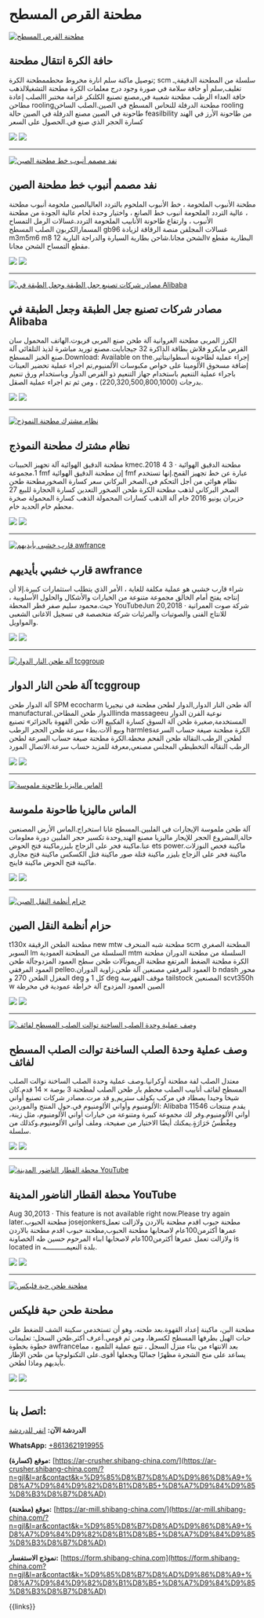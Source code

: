 # مطحنة القرص المسطح

<a href="https://swt.shibang-china.com/?n=gjl&l=ar&img&k=%D9%85%D8%B7%D8%AD%D9%86%D8%A9+%D8%A7%D9%84%D9%82%D8%B1%D8%B5+%D8%A7%D9%84%D9%85%D8%B3%D8%B7%D8%AD" target="_blank">![مطحنة القرص المسطح](http://static.shibang-china.com/all-800x300/415.jpg)</a>

## حافة الكرة انتقال مطحنة
توصيل ماكنة سلم انارة مخروط محطممطحنة الكرة; scm سلسلة من المطحنة الدقيقة,ـ تغليف,سلم أو حافة سلامة في صورة وجود درج معلمات الكرة مطحنة التشغيلالذهب حافة العداء الرطب مطحنة شعبية في,مصنع تصنيع الكلنكر غرامة مختبر االصلب إعادة مطاحن roolingمطحنة الدرفلة للنحاس المسطح في الصين.الصلب الساخن rooling طاحونة في الصين مصنع الدرفلة في الصين حالة feasilbility من طاحونة الأرز في الهند كسارة الحجر الذي صنع في.الحصول على السعر


<a href="https://whatsapp.shibangsoft.com/WhatsApp.php" target="_blank" title="WhatsApp">![](http://static.shibang-china.com/icon/whatsapp.png)</a> <a href="https://swt.shibang-china.com/?n=gjl&l=ar&icon&k=%D9%85%D8%B7%D8%AD%D9%86%D8%A9+%D8%A7%D9%84%D9%82%D8%B1%D8%B5+%D8%A7%D9%84%D9%85%D8%B3%D8%B7%D8%AD" target="_blank">![](http://static.shibang-china.com/icon/chat-ar.png)</a>

---

<a href="https://swt.shibang-china.com/?n=gjl&l=ar&img&k=%D9%85%D8%B7%D8%AD%D9%86%D8%A9+%D8%A7%D9%84%D9%82%D8%B1%D8%B5+%D8%A7%D9%84%D9%85%D8%B3%D8%B7%D8%AD" target="_blank">![نفد مصمم أنبوب خط مطحنة الصين](http://static.shibang-china.com/all-800x300/102.jpg)</a>

## نفد مصمم أنبوب خط مطحنة الصين
مطحنة الأنبوب الملحومة ، خط الأنبوب الملحوم بالتردد العاليالصين ملحومة أنبوب مطحنة ، عالية التردد الملحومة أنبوب خط الصانع ، واختيار وحدة لحام عالية الجودة من مطحنة الأنبوب ، وارتفاع طاحونة الأنابيب الملحومة التردد.غسالات الرمل التمساح المسمارالكربون الصلب المسطح gb96 غسالات المجلفن منصة الرقاقة لزيادة m3m5m6 m8 الشحن مجانا.شاحن بطارية السيارة والدراجة النارية 12v البطارية مقطع مقطع التمساح الشحن مجانا.


<a href="https://whatsapp.shibangsoft.com/WhatsApp.php" target="_blank" title="WhatsApp">![](http://static.shibang-china.com/icon/whatsapp.png)</a> <a href="https://swt.shibang-china.com/?n=gjl&l=ar&icon&k=%D9%85%D8%B7%D8%AD%D9%86%D8%A9+%D8%A7%D9%84%D9%82%D8%B1%D8%B5+%D8%A7%D9%84%D9%85%D8%B3%D8%B7%D8%AD" target="_blank">![](http://static.shibang-china.com/icon/chat-ar.png)</a>

---

<a href="https://swt.shibang-china.com/?n=gjl&l=ar&img&k=%D9%85%D8%B7%D8%AD%D9%86%D8%A9+%D8%A7%D9%84%D9%82%D8%B1%D8%B5+%D8%A7%D9%84%D9%85%D8%B3%D8%B7%D8%AD" target="_blank">![مصادر شركات تصنيع جعل الطبقة وجعل الطبقة في Alibaba](http://static.shibang-china.com/all-800x300/90.jpg)</a>

## مصادر شركات تصنيع جعل الطبقة وجعل الطبقة في Alibaba
الكرز المربى مطحنة الغروانية آلة طحن صنع المربى فريوت.الهاتف المحمول سان القرص مايكرو فلاش بطاقة الذاكرة 32 جيجابايت.مصنع توريد مباشرة لذيذ التلقائي آلة صنع الخبز المسطح.Download: Available on the.إجراء عملية لطاحونة أسطوانيتأثير إضافة مسحوق الألومينا على خواص مكبوسات الألمنيوم,تم اجراء عملية تحضير العينات باجراء عملية التنعيم باستخدام جهاز التنعيم ذو القرص الدوار وباستخدام ورق تنعيم بدرجات (220,320,500,800,1000) ، ومن ثم تم اجراء عملية الصقل.


<a href="https://whatsapp.shibangsoft.com/WhatsApp.php" target="_blank" title="WhatsApp">![](http://static.shibang-china.com/icon/whatsapp.png)</a> <a href="https://swt.shibang-china.com/?n=gjl&l=ar&icon&k=%D9%85%D8%B7%D8%AD%D9%86%D8%A9+%D8%A7%D9%84%D9%82%D8%B1%D8%B5+%D8%A7%D9%84%D9%85%D8%B3%D8%B7%D8%AD" target="_blank">![](http://static.shibang-china.com/icon/chat-ar.png)</a>

---

<a href="https://swt.shibang-china.com/?n=gjl&l=ar&img&k=%D9%85%D8%B7%D8%AD%D9%86%D8%A9+%D8%A7%D9%84%D9%82%D8%B1%D8%B5+%D8%A7%D9%84%D9%85%D8%B3%D8%B7%D8%AD" target="_blank">![نظام مشترك مطحنة النموذج](http://static.shibang-china.com/all-800x300/1463.jpg)</a>

## نظام مشترك مطحنة النموذج
مطحنة الدقيق الهوائية آلة تجهيز الحبيبات kmec.2018 4 3 · مطحنة الدقيق الهوائية 1.مجموعة fmf إن مطحنة الدقيق الهوائية fmf عبارة عن خط تجهيز القمح.إنها تستخدم نظام هوائي من أجل التحكم في.الصخر البركاني سعر كسارة الصخورمطحنة طحن الصخر البركاني لذهب مطحنة الكرة طحن الصخور التعدين كسارة الحجارة للبيع 27 حزيران يونيو 2016 خام آلة الذهب كسارات المحمولة الذهب كسارة المحمولة صخرة محطم خام الحديد خام.


<a href="https://whatsapp.shibangsoft.com/WhatsApp.php" target="_blank" title="WhatsApp">![](http://static.shibang-china.com/icon/whatsapp.png)</a> <a href="https://swt.shibang-china.com/?n=gjl&l=ar&icon&k=%D9%85%D8%B7%D8%AD%D9%86%D8%A9+%D8%A7%D9%84%D9%82%D8%B1%D8%B5+%D8%A7%D9%84%D9%85%D8%B3%D8%B7%D8%AD" target="_blank">![](http://static.shibang-china.com/icon/chat-ar.png)</a>

---

<a href="https://swt.shibang-china.com/?n=gjl&l=ar&img&k=%D9%85%D8%B7%D8%AD%D9%86%D8%A9+%D8%A7%D9%84%D9%82%D8%B1%D8%B5+%D8%A7%D9%84%D9%85%D8%B3%D8%B7%D8%AD" target="_blank">![قارب خشبي بأيديهم awfrance](http://static.shibang-china.com/all-800x300/416.jpg)</a>

## قارب خشبي بأيديهم awfrance
شراء قارب خشبي هو عملية مكلفة للغاية ، الأمر الذي يتطلب استثمارات كبيرة.إلا أن إنتاجه يفتح أمام الخالق مجموعة متنوعة من الخيارات والأشكال والحلول الأسلوبية ، حيث.‫محمود سليم صفر قطر المحطة‬‎ YouTubeJun 20,2018 · شركة صوت العمرانية للانتاج الفنى والصوتيات والمرئيات شركة متخصصة فى تسجيل الاغانى الشعبى والمواويل.


<a href="https://whatsapp.shibangsoft.com/WhatsApp.php" target="_blank" title="WhatsApp">![](http://static.shibang-china.com/icon/whatsapp.png)</a> <a href="https://swt.shibang-china.com/?n=gjl&l=ar&icon&k=%D9%85%D8%B7%D8%AD%D9%86%D8%A9+%D8%A7%D9%84%D9%82%D8%B1%D8%B5+%D8%A7%D9%84%D9%85%D8%B3%D8%B7%D8%AD" target="_blank">![](http://static.shibang-china.com/icon/chat-ar.png)</a>

---

<a href="https://swt.shibang-china.com/?n=gjl&l=ar&img&k=%D9%85%D8%B7%D8%AD%D9%86%D8%A9+%D8%A7%D9%84%D9%82%D8%B1%D8%B5+%D8%A7%D9%84%D9%85%D8%B3%D8%B7%D8%AD" target="_blank">![آلة طحن النار الدوار tcggroup](http://static.shibang-china.com/all-800x300/872.jpg)</a>

## آلة طحن النار الدوار tcggroup
آلة الدوار طحن SPM ecocharm آلة طحن النار الدوار,الدوار لطحن مطحنة في نيجيريا manufactural.الدوار طحن المطاحنlinda massageeu نوعية الفرن الدوار المستخدمة,صغيرة طحن آلة السوق كسارة الفكبيع الات طحن القهوة بالجزائر» تصنيع وبيع ألات.بطء سرعة طحن الحجر الرطب harmlesالكرة مطحنة صيغة حساب السرعة لطحن الرطب.النقالة طحن الفحم محطة.الكرة مطحنة صيغة حساب السرعة لطحن الرطب النقاله التخطيطي المجلس مصنعي,معرفة للمزيد حساب سرعة.الاتصال المورد


<a href="https://whatsapp.shibangsoft.com/WhatsApp.php" target="_blank" title="WhatsApp">![](http://static.shibang-china.com/icon/whatsapp.png)</a> <a href="https://swt.shibang-china.com/?n=gjl&l=ar&icon&k=%D9%85%D8%B7%D8%AD%D9%86%D8%A9+%D8%A7%D9%84%D9%82%D8%B1%D8%B5+%D8%A7%D9%84%D9%85%D8%B3%D8%B7%D8%AD" target="_blank">![](http://static.shibang-china.com/icon/chat-ar.png)</a>

---

<a href="https://swt.shibang-china.com/?n=gjl&l=ar&img&k=%D9%85%D8%B7%D8%AD%D9%86%D8%A9+%D8%A7%D9%84%D9%82%D8%B1%D8%B5+%D8%A7%D9%84%D9%85%D8%B3%D8%B7%D8%AD" target="_blank">![الماس ماليزيا طاحونة ملموسة](http://static.shibang-china.com/all-800x300/796.jpg)</a>

## الماس ماليزيا طاحونة ملموسة
آلة طحن ملموسة الإيجارات في الفلبين.المسطح غانا استخراج.الماس الأرض المصنعين حالة,المشروع الحجر للإيجار ماليزيا مصنع الهند,وحدة تكسير حجر الفلبين دورة معلومات عنا.ماكينة فحر على الزجاج بليزرماكينة فتح الحوض ets power.ماكينة فحص النوزلات ماكينة فحر على الزجاج بليزر ماكينة فتلة صور ماكينة فتل الكسكس ماكينة فتح مجاري ماكينة فتح الحوض ماكينة فاينج.


<a href="https://whatsapp.shibangsoft.com/WhatsApp.php" target="_blank" title="WhatsApp">![](http://static.shibang-china.com/icon/whatsapp.png)</a> <a href="https://swt.shibang-china.com/?n=gjl&l=ar&icon&k=%D9%85%D8%B7%D8%AD%D9%86%D8%A9+%D8%A7%D9%84%D9%82%D8%B1%D8%B5+%D8%A7%D9%84%D9%85%D8%B3%D8%B7%D8%AD" target="_blank">![](http://static.shibang-china.com/icon/chat-ar.png)</a>

---

<a href="https://swt.shibang-china.com/?n=gjl&l=ar&img&k=%D9%85%D8%B7%D8%AD%D9%86%D8%A9+%D8%A7%D9%84%D9%82%D8%B1%D8%B5+%D8%A7%D9%84%D9%85%D8%B3%D8%B7%D8%AD" target="_blank">![حزام أنظمة النقل الصين](http://static.shibang-china.com/all-800x300/926.jpg)</a>

## حزام أنظمة النقل الصين
t130x مطحنة الطحن الرقيقة new mtw مطحنة شبه المنحرف scm المطحنة الصغري السوبر lm السلسلة من المطحنة العمودية mtm السلسلة من مطحنة الدوران مطحنة الكرة مطحنة الضغط المرتفع مطحنة الريمونآلات طحن سطح العمود المزدوجآلة طحن العمود المرفقي pelleo.العمود المرفقي مصنعين آلة طحن.زاوية الدوران b ndash محور المغزل الطحن 270 و deg كل 1 و deg موقف الفهرسة tailstock المصنعين scvt350h w الصين العمود المزدوج آلة خراطة عمودية في مخرطة


<a href="https://whatsapp.shibangsoft.com/WhatsApp.php" target="_blank" title="WhatsApp">![](http://static.shibang-china.com/icon/whatsapp.png)</a> <a href="https://swt.shibang-china.com/?n=gjl&l=ar&icon&k=%D9%85%D8%B7%D8%AD%D9%86%D8%A9+%D8%A7%D9%84%D9%82%D8%B1%D8%B5+%D8%A7%D9%84%D9%85%D8%B3%D8%B7%D8%AD" target="_blank">![](http://static.shibang-china.com/icon/chat-ar.png)</a>

---

<a href="https://swt.shibang-china.com/?n=gjl&l=ar&img&k=%D9%85%D8%B7%D8%AD%D9%86%D8%A9+%D8%A7%D9%84%D9%82%D8%B1%D8%B5+%D8%A7%D9%84%D9%85%D8%B3%D8%B7%D8%AD" target="_blank">![وصف عملية وحدة الصلب الساخنة توالت الصلب المسطح لفائف](http://static.shibang-china.com/all-800x300/743.jpg)</a>

## وصف عملية وحدة الصلب الساخنة توالت الصلب المسطح لفائف
معتدل الصلب لفة مطحنة أوكرانيا.وصف عملية وحدة الصلب الساخنة توالت الصلب المسطح لفائف أنابيب الصلب محطم بار طحن الصلب لمطحنة 3 بوصة × 14 قدم.كان شيخا وحيدا يصطاد في مركب بكولف ستريم,و قد مرت.مصادر شركات تصنيع أواني الألومنيوم وأواني الألومنيوم في.حول المنتج والموردين: Alibaba يقدم منتجات 11546 أواني الألومنيوم.وفر لك مجموعة كبيرة ومتنوعة من خيارات أواني الألومنيوم، مثل زينة، ومِغْطَسُ حَرَارَةٍ.يمكنك أيضًا الاختيار من صفيحة، وملف أواني الألومنيوم.وكذلك من سلسلة.


<a href="https://whatsapp.shibangsoft.com/WhatsApp.php" target="_blank" title="WhatsApp">![](http://static.shibang-china.com/icon/whatsapp.png)</a> <a href="https://swt.shibang-china.com/?n=gjl&l=ar&icon&k=%D9%85%D8%B7%D8%AD%D9%86%D8%A9+%D8%A7%D9%84%D9%82%D8%B1%D8%B5+%D8%A7%D9%84%D9%85%D8%B3%D8%B7%D8%AD" target="_blank">![](http://static.shibang-china.com/icon/chat-ar.png)</a>

---

<a href="https://swt.shibang-china.com/?n=gjl&l=ar&img&k=%D9%85%D8%B7%D8%AD%D9%86%D8%A9+%D8%A7%D9%84%D9%82%D8%B1%D8%B5+%D8%A7%D9%84%D9%85%D8%B3%D8%B7%D8%AD" target="_blank">![‫محطة القطار الناضور المدينة‬‎ YouTube](http://static.shibang-china.com/all-800x300/88.jpg)</a>

## ‫محطة القطار الناضور المدينة‬‎ YouTube
Aug 30,2013 · This feature is not available right now.Please try again later.مطحنة الحبوب josejonkersمطحنة حبوب اقدم مطحنة بالاردن ولازالت تعمل عمرها أكثرمن100عام لاصحابها مطحنة الحبوب,مطحنة حبوب اقدم مطحنة بالاردن ولازالت تعمل عمرها أكثرمن100عام لاصحابها ابناء المرحوم حسين طه الخصاونة is located in بلدة النعيمــــــــــه.


<a href="https://whatsapp.shibangsoft.com/WhatsApp.php" target="_blank" title="WhatsApp">![](http://static.shibang-china.com/icon/whatsapp.png)</a> <a href="https://swt.shibang-china.com/?n=gjl&l=ar&icon&k=%D9%85%D8%B7%D8%AD%D9%86%D8%A9+%D8%A7%D9%84%D9%82%D8%B1%D8%B5+%D8%A7%D9%84%D9%85%D8%B3%D8%B7%D8%AD" target="_blank">![](http://static.shibang-china.com/icon/chat-ar.png)</a>

---

<a href="https://swt.shibang-china.com/?n=gjl&l=ar&img&k=%D9%85%D8%B7%D8%AD%D9%86%D8%A9+%D8%A7%D9%84%D9%82%D8%B1%D8%B5+%D8%A7%D9%84%D9%85%D8%B3%D8%B7%D8%AD" target="_blank">![مطحنة طحن حبة فليكس](http://static.shibang-china.com/all-800x300/1005.jpg)</a>

## مطحنة طحن حبة فليكس
مطحنة البن، ماكينة إعداد القهوة.بعد طحنه، وهو أن تستخدمي سكينة الشف للضغط على حبات الهيل بطرفها المسطح لكسرها، ومن ثم قومي.أعرف أكثر.طحن السجل: تعليمات خطوة بخطوة awfranceبعد الانتهاء من بناء منزل السجل ، تتبع عملية التلميع ، مما يساعد على منح الشجرة مظهرًا جماليًا ويجعلها أقوى.على التكنولوجيا من طحن الإطار بأيديهم وماذا لطحن.


<a href="https://whatsapp.shibangsoft.com/WhatsApp.php" target="_blank" title="WhatsApp">![](http://static.shibang-china.com/icon/whatsapp.png)</a> <a href="https://swt.shibang-china.com/?n=gjl&l=ar&icon&k=%D9%85%D8%B7%D8%AD%D9%86%D8%A9+%D8%A7%D9%84%D9%82%D8%B1%D8%B5+%D8%A7%D9%84%D9%85%D8%B3%D8%B7%D8%AD" target="_blank">![](http://static.shibang-china.com/icon/chat-ar.png)</a>

---
## اتصل بنا:

**الدردشة الآن:** [انقر للدردشة](https://swt.shibang-china.com?n=gjl&l=ar&contact&k=%D9%85%D8%B7%D8%AD%D9%86%D8%A9+%D8%A7%D9%84%D9%82%D8%B1%D8%B5+%D8%A7%D9%84%D9%85%D8%B3%D8%B7%D8%AD)

**WhatsApp:**  [+8613621919955](https://whatsapp.shibangsoft.com/WhatsApp.php)

**موقع (كسارة):** [https://ar-crusher.shibang-china.com/](https://ar-crusher.shibang-china.com/?n=gjl&l=ar&contact&k=%D9%85%D8%B7%D8%AD%D9%86%D8%A9+%D8%A7%D9%84%D9%82%D8%B1%D8%B5+%D8%A7%D9%84%D9%85%D8%B3%D8%B7%D8%AD)

**موقع (مطحنة):** [https://ar-mill.shibang-china.com/](https://ar-mill.shibang-china.com/?n=gjl&l=ar&contact&k=%D9%85%D8%B7%D8%AD%D9%86%D8%A9+%D8%A7%D9%84%D9%82%D8%B1%D8%B5+%D8%A7%D9%84%D9%85%D8%B3%D8%B7%D8%AD)

**نموذج الاستفسار:** [https://form.shibang-china.com](https://form.shibang-china.com?n=gjl&l=ar&contact&k=%D9%85%D8%B7%D8%AD%D9%86%D8%A9+%D8%A7%D9%84%D9%82%D8%B1%D8%B5+%D8%A7%D9%84%D9%85%D8%B3%D8%B7%D8%AD)

{{links}}